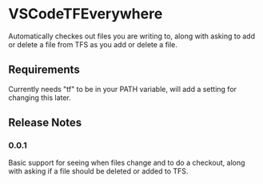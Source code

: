 # VSCodeTFEverywhere 

Automatically checkes out files you are writing to, along with asking to add or delete a file from TFS as you add or delete a file.

## Requirements

Currently needs "tf" to be in your PATH variable, will add a setting for changing this later.

## Release Notes

### 0.0.1

Basic support for seeing when files change and to do a checkout, along with asking if a file should be deleted or added to TFS.
